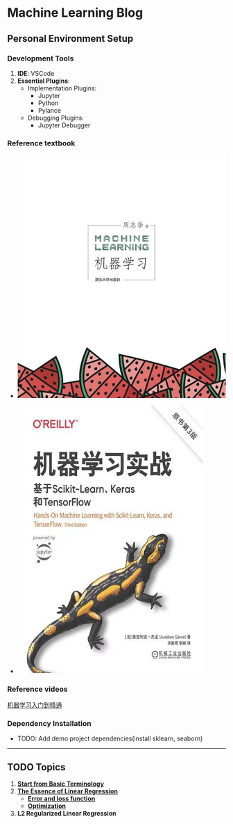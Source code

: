 # Machine Learning Blog

## Personal Environment Setup

### Development Tools
1. **IDE**: VSCode
2. **Essential Plugins**:
   - Implementation Plugins:
     - Jupyter
     - Python
     - Pylance
   - Debugging Plugins:
     - Jupyter Debugger

### Reference textbook
- ![《Machine Learning》by 周 志华](西瓜书.jpg)

- ![《Hands-on Machine Learning》(Chinese Edition)](Hands-onMachineLearning.jpg)

### Reference videos
[机器学习入门到精通](https://www.bilibili.com/video/BV1PN4y1V7d9/?vd_source=409d253abbce60cddf6494969d7904bf)

### Dependency Installation
- TODO: Add demo project dependencies(install sklearn, seaborn)

---

## TODO Topics
1. [**Start from Basic Terminology**](https://github.com/mithra-chips/ML_blog/issues/1)
2. [**The Essence of Linear Regression**](https://github.com/mithra-chips/ML_blog/issues/2#issue-3008600106)
    - [**Error and loss function**](https://github.com/mithra-chips/ML_blog/issues/3)
    - [**Optimization**](https://github.com/mithra-chips/ML_blog/issues/4)
3. **L2 Regularized Linear Regression**
